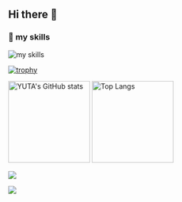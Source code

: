 ## Hi there 👋

### 🌱 my skills
<img alt="my skills" src="https://skillicons.dev/icons?i=aws,bash,docker,github,githubactions,linux,python,vim&theme=dark"/>

[![trophy](https://github-profile-trophy.vercel.app/?username=yuta3003&column=4&margin-w=5&theme=nord)](https://github.com/yuta3003/)

<div style="text-align: left;">
  <img alt="YUTA's GitHub stats" src="https://github-readme-stats.vercel.app/api?username=yuta3003&count_private=true&show_icons=true&theme=nord" height="165px">
  <img alt="Top Langs" src="https://github-readme-stats.vercel.app/api/top-langs/?username=yuta3003&layout=compact&theme=nord" height="165px">

</div>

![](http://github-profile-summary-cards.vercel.app/api/cards/profile-details?username=yuta3003&theme=nord_dark)


![](https://komarev.com/ghpvc/?username=yuta3003&color=green)
